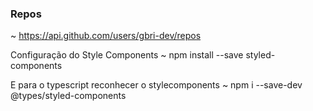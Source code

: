 ### Repos
~ https://api.github.com/users/gbri-dev/repos

Configuração do Style Components
~ npm install --save styled-components

E para o typescript reconhecer o stylecomponents
~ npm i --save-dev @types/styled-components

